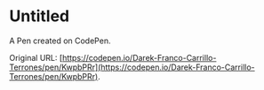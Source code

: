 # Untitled

A Pen created on CodePen.

Original URL: [https://codepen.io/Darek-Franco-Carrillo-Terrones/pen/KwpbPRr](https://codepen.io/Darek-Franco-Carrillo-Terrones/pen/KwpbPRr).

